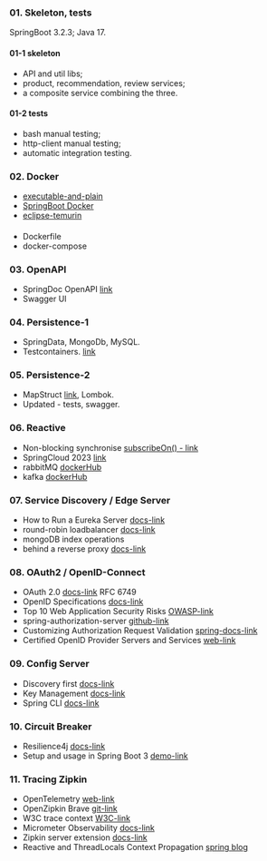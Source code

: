 ### 01. Skeleton, tests

SpringBoot 3.2.3;
Java 17.

#### 01-1 skeleton
- API and util libs;
- product, recommendation, review services;
- a composite service combining the three.
#### 01-2 tests
- bash manual testing;
- http-client manual testing;
- automatic integration testing.

### 02. Docker
- [executable-and-plain](https://docs.spring.io/spring-boot/docs/3.2.3/gradle-plugin/reference/htmlsingle/#packaging-executable.and-plain-archives)
- [SpringBoot Docker](https://spring.io/guides/topicals/spring-boot-docker)
- [eclipse-temurin](https://hub.docker.com/_/eclipse-temurin/)
####
- Dockerfile
- docker-compose

### 03. OpenAPI
- SpringDoc OpenAPI [link](https://springdoc.org/#general-overview)
- Swagger UI 

### 04. Persistence-1
- SpringData, MongoDb, MySQL.
- Testcontainers. [link](https://java.testcontainers.org/test_framework_integration/manual_lifecycle_control/)

### 05. Persistence-2
- MapStruct [link](https://mapstruct.org/documentation/installation/), Lombok.
- Updated - tests, swagger.

### 06. Reactive
- Non-blocking synchronise [subscribeOn() - link](https://projectreactor.io/docs/core/release/reference/#_the_subscribeon_method)
- SpringCloud 2023 [link](https://spring.io/projects/spring-cloud)
- rabbitMQ [dockerHub](https://hub.docker.com/_/rabbitmq/tags)
- kafka [dockerHub](https://hub.docker.com/r/confluentinc/cp-kafka/tags) 

### 07. Service Discovery / Edge Server
- How to Run a Eureka Server [docs-link](https://docs.spring.io/spring-cloud-netflix/docs/current/reference/html/#spring-cloud-running-eureka-server)
- round-robin loadbalancer [docs-link](https://docs.spring.io/spring-cloud-commons/docs/current/reference/html/#webclinet-loadbalancer-client)
- mongoDB index operations
- behind a reverse proxy [docs-link](https://springdoc.org/faq.html#_how_can_i_deploy_springdoc_openapi_starter_webmvc_ui_behind_a_reverse_proxy)

### 08. OAuth2 / OpenID-Connect
- OAuth 2.0 [docs-link](https://oauth.net/2/) RFC 6749
- OpenID Specifications [docs-link](https://openid.net/developers/specs/)
- Top 10 Web Application Security Risks [OWASP-link](https://owasp.org/www-project-top-ten/)
- spring-authorization-server [github-link](https://github.com/spring-projects/spring-authorization-server/commit/2ecb7767d949af44a11c80b432353561466c4118)
- Customizing Authorization Request Validation [spring-docs-link](https://docs.spring.io/spring-authorization-server/docs/1.0.0/reference/html/protocol-endpoints.html#oauth2-authorization-endpoint-customizing-authorization-request-validation)
- Certified OpenID Provider Servers and Services [web-link](https://openid.net/developers/certified-openid-connect-implementations/)

### 09. Config Server
- Discovery first [docs-link](https://docs.spring.io/spring-cloud-config/docs/4.1.x/reference/html/#discovery-first-bootstrap)
- Key Management [docs-link](https://docs.spring.io/spring-cloud-config/docs/4.1.x/reference/html/#_key_management)
- Spring CLI [docs-link](https://docs.spring.io/spring-boot/installing.html#getting-started.installing.cli)

### 10. Circuit Breaker
- Resilience4j [docs-link](https://resilience4j.readme.io/docs/circuitbreaker)
- Setup and usage in Spring Boot 3 [demo-link](https://github.com/resilience4j/resilience4j-spring-boot3-demo)

### 11. Tracing Zipkin
- OpenTelemetry [web-link](https://opentelemetry.io/)
- OpenZipkin Brave [git-link](https://github.com/openzipkin/brave)
- W3C trace context [W3C-link](https://www.w3.org/TR/trace-context/)
- Micrometer Observability [docs-link](https://docs.micrometer.io/micrometer/reference/observation/introduction.html)
- Zipkin server extension [docs-link](https://zipkin.io/pages/extensions_choices.html)
- Reactive and ThreadLocals Context Propagation [spring blog](https://spring.io/blog/2023/03/30/context-propagation-with-project-reactor-3-unified-bridging-between-reactive)
